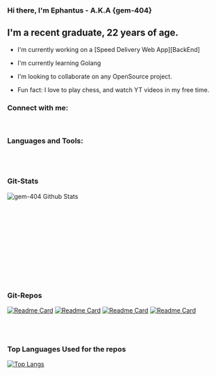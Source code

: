 
### Hi there, I'm Ephantus - A.K.A {gem-404}

## I'm a recent graduate, 22 years of age.

- I'm currently working on a [Speed Delivery Web App][BackEnd]
- I'm currently learning Golang
- I'm looking to collaborate on any OpenSource project.

- Fun fact: I love to play chess, and watch YT videos in my free time.

### Connect with me:

[github]: https://github.com/gem-404
[linkedin]: https://linkedin.com/ephantus-gicobi


<br />

### Languages and Tools:


<br />
<br />

### Git-Stats

<img align="left" alt="gem-404 Github Stats" src="https://github-readme-stats.vercel.app/api?username=gem-404&theme=merko&show_icons=true&hide_border=false">

<br />
<br />
<br />
<br />
<br />
<br />

<br />
<br />
<br />
<br />
<br />
<br />

### Git-Repos

[![Readme Card](https://github-readme-stats.vercel.app/api/pin/?username=gem-404&theme=merko&repo=new-streamlit)](https://github.com/gem-404/new-streamlit)
[![Readme Card](https://github-readme-stats.vercel.app/api/pin/?username=gem-404&theme=merko&repo=shell-files)](https://github.com/gem-404/shell-files)
[![Readme Card](https://github-readme-stats.vercel.app/api/pin/?username=gem-404&theme=merko&repo=snippet)](https://github.com/gem-404/snippet)
[![Readme Card](https://github-readme-stats.vercel.app/api/pin/?username=gem-404&theme=merko&repo=pyfiles)](https://github.com/gem-404/pyfiles)


<br />
<br />

### Top Languages Used for the repos

[![Top Langs](https://github-readme-stats.vercel.app/api/top-langs/?username=gem-404&theme=merko&hide=php,c,scheme)](https://github.com/anuraghazra/github-readme-stats)

